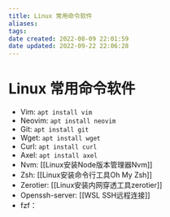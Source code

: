 ```yaml
---
title: Linux 常用命令软件
aliases:
tags:
date created: 2022-08-09 22:01:59
date updated: 2022-09-22 22:06:28
---
```


# Linux 常用命令软件

- Vim: `apt install vim`
- Neovim: `apt install neovim`
- Git: `apt install git`
- Wget: `apt install wget`
- Curl: `apt install curl`
- Axel: `apt install axel`
- Nvm: [[Linux安装Node版本管理器Nvm]]
- Zsh: [[Linux安装命令行工具Oh My Zsh]]
- Zerotier: [[Linux安装内网穿透工具zerotier]]
- Openssh-server: [[WSL SSH远程连接]]
- fzf：
